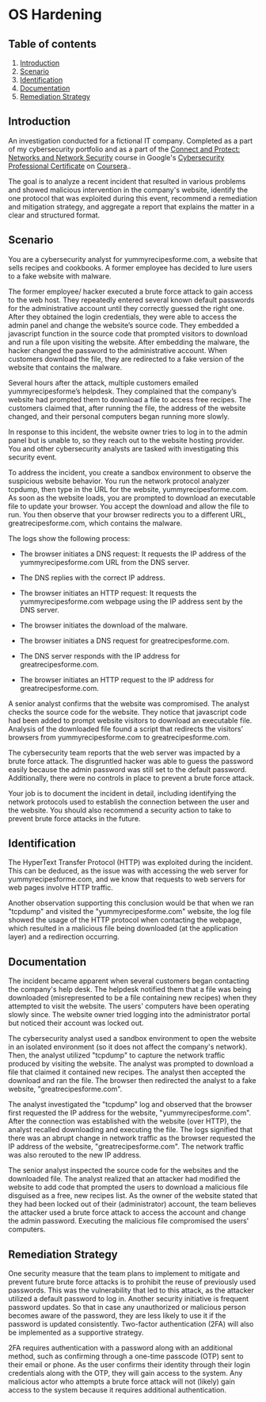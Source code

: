 # OS Hardening

## Table of contents

1. [Introduction](#intro)
2. [Scenario](#scenario)
3. [Identification](#identification)
4. [Documentation](#documentation)
5. [Remediation Strategy](#remediation)

## Introduction <a name="intro">

An investigation conducted for a fictional IT company. Completed as a part of my cybersecurity portfolio and as a part of the <a href='https://www.coursera.org/learn/networks-and-network-security?specialization=cybersecurity-certificate'>Connect and Protect: Networks and Network Security</a> course in Google's <a href='https://www.coursera.org/google-certificates/cybersecurity-certificate'>Cybersecurity Professional Certificate</a> on <a href='https://www.coursera.org/'>Coursera</a>..

The goal is to analyze a recent incident that resulted in various problems and showed malicious intervention in the company's website, identify the one protocol that was exploited during this event, recommend a remediation and mitigation strategy, and aggregate a report that explains the matter in a clear and structured format. 

## Scenario <a name="intro">

You are a cybersecurity analyst for yummyrecipesforme.com, a website that sells recipes and cookbooks. A former employee has decided to lure users to a fake website with malware. 

The former employee/ hacker executed a brute force attack to gain access to the web host. They repeatedly entered several known default passwords for the administrative account until they correctly guessed the right one. After they obtained the login credentials, they were able to access the admin panel and change the website’s source code. They embedded a javascript function in the source code that prompted visitors to download and run a file upon visiting the website. After embedding the malware, the hacker changed the password to the administrative account. When customers download the file, they are redirected to a fake version of the website that contains the malware. 

Several hours after the attack, multiple customers emailed yummyrecipesforme’s helpdesk. They complained that the company’s website had prompted them to download a file to access free recipes. The customers claimed that, after running the file, the address of the website changed, and their personal computers began running more slowly. 

In response to this incident, the website owner tries to log in to the admin panel but is unable to, so they reach out to the website hosting provider. You and other cybersecurity analysts are tasked with investigating this security event.

To address the incident, you create a sandbox environment to observe the suspicious website behavior. You run the network protocol analyzer tcpdump, then type in the URL for the website, yummyrecipesforme.com. As soon as the website loads, you are prompted to download an executable file to update your browser. You accept the download and allow the file to run. You then observe that your browser redirects you to a different URL, greatrecipesforme.com, which contains the malware.  

The logs show the following process:

- The browser initiates a DNS request: It requests the IP address of the yummyrecipesforme.com URL from the DNS server.

- The DNS replies with the correct IP address. 

- The browser initiates an HTTP request: It requests the yummyrecipesforme.com webpage using the IP address sent by the DNS server.

- The browser initiates the download of the malware.

- The browser initiates a DNS request for greatrecipesforme.com.

- The DNS server responds with the IP address for greatrecipesforme.com.

- The browser initiates an HTTP request to the IP address for greatrecipesforme.com.

A senior analyst confirms that the website was compromised. The analyst checks the source code for the website. They notice that javascript code had been added to prompt website visitors to download an executable file. Analysis of the downloaded file found a script that redirects the visitors’ browsers from yummyrecipesforme.com to greatrecipesforme.com. 

The cybersecurity team reports that the web server was impacted by a brute force attack. The disgruntled hacker was able to guess the password easily because the admin password was still set to the default password. Additionally, there were no controls in place to prevent a brute force attack. 

Your job is to document the incident in detail, including identifying the network protocols used to establish the connection between the user and the website.  You should also recommend a security action to take to prevent brute force attacks in the future.

## Identification <a name="identification">

The HyperText Transfer Protocol (HTTP) was exploited during the incident. This can be deduced, as the issue was with accessing the web server for yummyrecipesforme.com, and we know that requests to web servers for web pages involve HTTP traffic.

Another observation supporting this conclusion would be that when we ran "tcpdump" and visited the "yummyrecipesforme.com" website, the log file showed the usage of the HTTP protocol when contacting the webpage, which resulted in a malicious file being downloaded (at the application layer) and a redirection occurring. 

## Documentation <a name="documentation">

The incident became apparent when several customers began contacting the company's help desk. The helpdesk notified them that a file was being downloaded (misrepresented to be a file containing new recipes) when they attempted to visit the website. The users' computers have been operating slowly since. The website owner tried logging into the administrator portal but noticed their account was locked out.

The cybersecurity analyst used a sandbox environment to open the website in an isolated environment (so it does not affect the company's network). Then, the analyst utilized "tcpdump" to capture the network traffic produced by visiting the website. The analyst was prompted to download a file that claimed it contained new recipes. The analyst then accepted the download and ran the file. The browser then redirected the analyst to a fake website, "greatrecipesforme.com".

The analyst investigated the "tcpdump" log and observed that the browser first requested the IP address for the website, "yummyrecipesforme.com". After the connection was established with the website (over HTTP), the analyst recalled downloading and executing the file. The logs signified that there was an abrupt change in network traffic as the browser requested the IP address of the website, "greatrecipesforme.com". The network traffic was also rerouted to the new IP address. 

The senior analyst inspected the source code for the websites and the downloaded file. The analyst realized that an attacker had modified the website to add code that prompted the users to download a malicious file disguised as a free, new recipes list. As the owner of the website stated that they had been locked out of their (administrator) account, the team believes the attacker used a brute force attack to access the account and change the admin password. Executing the malicious file compromised the users' computers.

## Remediation Strategy <a name="remediation">

One security measure that the team plans to implement to mitigate and prevent future brute force attacks is to prohibit the reuse of previously used passwords. This was the vulnerability that led to this attack, as the attacker utilized a default password to log in. Another security initiative is frequent password updates. So that in case any unauthorized or malicious person becomes aware of the password, they are less likely to use it if the password is updated consistently. Two-factor authentication (2FA) will also be implemented as a supportive strategy. 

2FA requires authentication with a password along with an additional method, such as confirming through a one-time passcode (OTP) sent to their email or phone. As the user confirms their identity through their login credentials along with the OTP, they will gain access to the system. Any malicious actor who attempts a brute force attack will not (likely) gain access to the system because it requires additional authentication.
